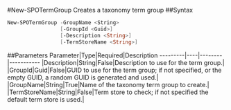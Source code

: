 #New-SPOTermGroup
Creates a taxonomy term group
##Syntax
```powershell
New-SPOTermGroup -GroupName <String>
                 [-GroupId <Guid>]
                 [-Description <String>]
                 [-TermStoreName <String>]
```


##Parameters
Parameter|Type|Required|Description
---------|----|--------|-----------
|Description|String|False|Description to use for the term group.|
|GroupId|Guid|False|GUID to use for the term group; if not specified, or the empty GUID, a random GUID is generated and used.|
|GroupName|String|True|Name of the taxonomy term group to create.|
|TermStoreName|String|False|Term store to check; if not specified the default term store is used.|
